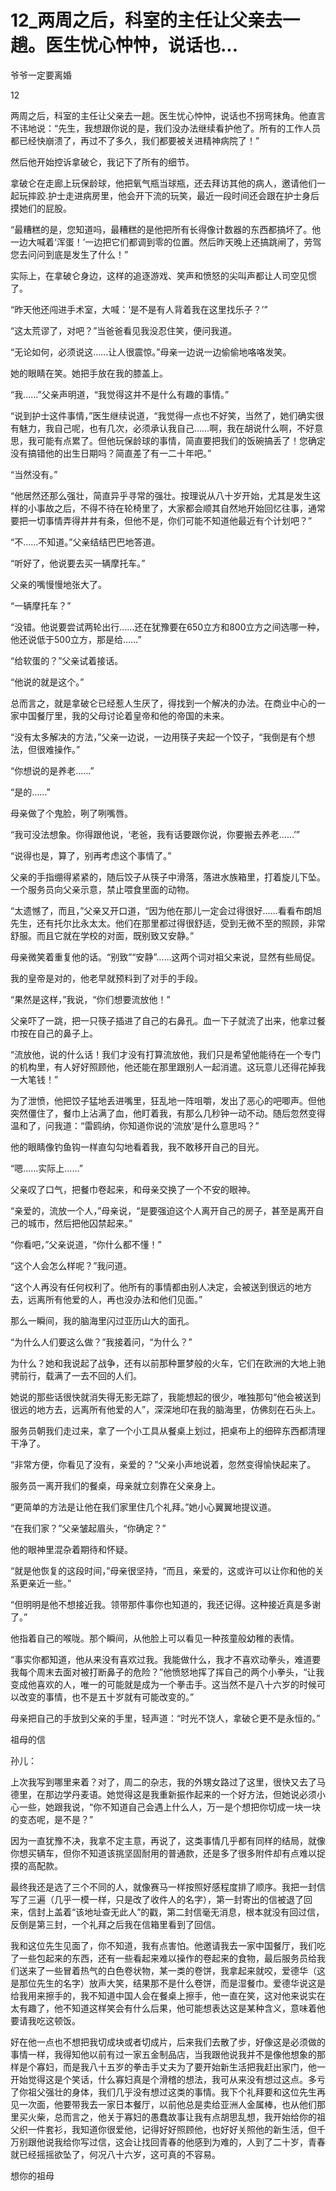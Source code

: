 # 12_两周之后，科室的主任让父亲去一趟。医生忧心忡忡，说话也...

爷爷一定要离婚

12

两周之后，科室的主任让父亲去一趟。医生忧心忡忡，说话也不拐弯抹角。他直言不讳地说：“先生，我想跟你说的是，我们没办法继续看护他了。所有的工作人员都已经快崩溃了，再过不了多久，我们都要被关进精神病院了！”

然后他开始控诉拿破仑，我记下了所有的细节。

拿破仑在走廊上玩保龄球，他把氧气瓶当球瓶，还去拜访其他的病人，邀请他们一起玩摔跤.护士走进病房里，他会开下流的玩笑，最近一段时间还会跟在护士身后摸她们的屁股。

“最糟糕的是，您知道吗，最糟糕的是他把所有长得像计数器的东西都搞坏了。他一边大喊着‘浑蛋！’一边把它们都调到零的位置。然后昨天晚上还搞跳闸了，劳驾您去问问到底是发生了什么！”

实际上，在拿破仑身边，这样的追逐游戏、笑声和愤怒的尖叫声都让人司空见惯了。

“昨天他还闯进手术室，大喊：‘是不是有人背着我在这里找乐子？’”

“这太荒谬了，对吧？”当爸爸看见我没忍住笑，便问我道。

“无论如何，必须说这……让人很震惊。”母亲一边说一边偷偷地咯咯发笑。

她的眼睛在笑。她把手放在我的膝盖上。

“我……”父亲声明道，“我觉得这并不是什么有趣的事情。”

“说到护士这件事情，”医生继续说道，“我觉得一点也不好笑，当然了，她们确实很有魅力，我自己呢，也有几次，必须承认我自己……啊，我在胡说什么啊，不好意思，我可能有点累了。但他玩保龄球的事情，简直要把我们的饭碗搞丢了！您确定没有搞错他的出生日期吗？简直差了有一二十年吧。”

“当然没有。”

“他居然还那么强壮，简直异乎寻常的强壮。按理说从八十岁开始，尤其是发生这样的小事故之后，不得不待在轮椅里了，大家都会顺其自然地开始回忆往事，通常要把一切事情弄得井井有条，但他不是，你们可能不知道他最近有个计划吧？”

“不……不知道。”父亲结结巴巴地答道。

“听好了，他说要去买一辆摩托车。”

父亲的嘴慢慢地张大了。

“一辆摩托车？”

“没错。他说要尝试两轮出行……还在犹豫要在650立方和800立方之间选哪一种，他还说低于500立方，那是给……”

“给软蛋的？”父亲试着接话。

“他说的就是这个。”

总而言之，就是拿破仑已经惹人生厌了，得找到一个解决的办法。在商业中心的一家中国餐厅里，我的父母讨论着皇帝和他的帝国的未来。

“没有太多解决的方法，”父亲一边说，一边用筷子夹起一个饺子，“我倒是有个想法，但很难操作。”

“你想说的是养老……”

“是的……”

母亲做了个鬼脸，咧了咧嘴唇。

“我可没法想象。你得跟他说，‘老爸，我有话要跟你说，你要搬去养老……’”

“说得也是，算了，别再考虑这个事情了。”

父亲的手指绷得紧紧的，随后饺子从筷子中滑落，落进水族箱里，打着旋儿下坠。一个服务员向父亲示意，禁止喂食里面的动物。

“太遗憾了，而且，”父亲又开口道，“因为他在那儿一定会过得很好……看看布朗旭先生，还有托尔比永太太。他们在那里都过得很舒适，受到无微不至的照顾，非常舒服。而且它就在学校的对面，既别致又安静。”

母亲微笑着重复他的话。“别致”“安静”……这两个词对祖父来说，显然有些局促。

我的皇帝是对的，他老早就预料到了对手的手段。

“果然是这样，”我说，“你们想要流放他！”

父亲吓了一跳，把一只筷子插进了自己的右鼻孔。血一下子就流了出来，他拿过餐巾按在自己的鼻子上。

“流放他，说的什么话！我们才没有打算流放他，我们只是希望他能待在一个专门的机构里，有人好好照顾他，他还能在那里跟别人一起消遣。这玩意儿还得花掉我一大笔钱！”

为了泄愤，他把饺子猛地丢进嘴里，狂乱地一阵咀嚼，发出了恶心的吧唧声。但他突然僵住了，餐巾上沾满了血，他盯着我，有那么几秒钟一动不动。随后忽然变得温和了，问我道：“雷鸥纳，你知道你说的‘流放’是什么意思吗？”

他的眼睛像钓鱼钩一样直勾勾地看着我，我不敢移开自己的目光。

“嗯……实际上……”

父亲叹了口气，把餐巾卷起来，和母亲交换了一个不安的眼神。

“亲爱的，流放一个人，”母亲说，“是要强迫这个人离开自己的房子，甚至是离开自己的城市，然后把他囚禁起来。”

“你看吧，”父亲说道，“你什么都不懂！”

“这个人会怎么样呢？”我问道。

“这个人再没有任何权利了。他所有的事情都由别人决定，会被送到很远的地方去，远离所有他爱的人，再也没办法和他们见面。”

那么一瞬间，我的脑海里闪过亚历山大的面孔。

“为什么人们要这么做？”我接着问，“为什么？”

为什么？她和我说起了战争，还有以前那种噩梦般的火车，它们在欧洲的大地上驰骋前行，载满了一去不回的人们。

她说的那些话很快就消失得无影无踪了，我能想起的很少，唯独那句“他会被送到很远的地方去，远离所有他爱的人”，深深地印在我的脑海里，仿佛刻在石头上。

服务员朝我们走过来，拿了一个小工具从餐桌上划过，把桌布上的细碎东西都清理干净了。

“非常方便，你看见了没有，亲爱的？”父亲小声地说着，忽然变得愉快起来了。

服务员一离开我们的餐桌，母亲就立刻靠在父亲身上。

“更简单的方法是让他在我们家里住几个礼拜。”她小心翼翼地提议道。

“在我们家？”父亲皱起眉头，“你确定？”

他的眼神里混杂着期待和怀疑。

“就是他恢复的这段时间，”母亲很坚持，“而且，亲爱的，这或许可以让你和他的关系更亲近一些。”

“但明明是他不想接近我。领带那件事你也知道的，我还记得。这种接近真是多谢了。”

他指着自己的喉咙。那个瞬间，从他脸上可以看见一种孩童般幼稚的表情。

“事实你都知道，他从来没有喜欢过我。我能做什么，我才不喜欢动拳头，难道要我每个周末去面对被打断鼻子的危险？”他愤怒地挥了挥自己的两个小拳头，“让我变成他喜欢的人，唯一的可能就是成为一个拳击手。这当然不是八十六岁的时候可以改变的事情，也不是五十岁就有可能改变的。”

母亲把自己的手放到父亲的手里，轻声道：“时光不饶人，拿破仑更不是永恒的。”

祖母的信

孙儿：

上次我写到哪里来着？对了，周二的杂志，我的外甥女路过了这里，很快又去了马德里，在那边学丹麦语。她觉得这是我重新振作起来的一个好方法，但她说必须小心一些，她跟我说，“你不知道自己会遇上什么人，万一是个想把你切成一块一块的变态呢，是不是？”

因为一直犹豫不决，我拿不定主意，再说了，这类事情几乎都有同样的结局，就像你想买辆车，但你不知道该挑坚固耐用的普通款，还是多了很多附件却有点难以捉摸的高配款。

最终我还是选了三个不同的人，就像赛马一样按照好感程度排了顺序。我把一封信写了三遍（几乎一模一样，只是改了收件人的名字），第一封寄出的信被退了回来，信封上盖着“该地址查无此人”的戳，第二封信毫无消息，根本就没有回过信，反倒是第三封，一个礼拜之后我在信箱里看到了回信。

我和这位先生见面了，你不知道，我有点害怕。他邀请我去一家中国餐厅，我们吃了一些包起来的东西，还有一些看起来难以操作的卷起来的食物，最后服务员给我们送来了一些冒着热气的白色卷状物，某一类的卷饼，我拿起来就咬，爱德华（这是那位先生的名字）放声大笑，结果那不是什么卷饼，而是湿餐巾。爱德华说这是给我用来擦手的，我不知道中国人会在餐桌上擦手，他一直在笑，这对他来说实在太有趣了，他不知道这样笑会有什么后果，他可能想表达这是某种含义，意味着他要请我吃这顿饭。

好在他一点也不想把我切成块或者切成片，后来我们去散了步，好像这是必须做的事情一样，我得知他以前有过一家五金制品店，当我跟他说我并不是像他想象的那样是个寡妇，而是我八十五岁的拳击手丈夫为了要开始新生活把我赶出家门，他一开始觉得这是个笑话，什么寡妇真是个滑稽的想法，我可从来没有想过这点。多亏了你祖父强壮的身体，我们几乎没有想过这类的事情。我下个礼拜要和这位先生再见一次面，他要带我去一家日本餐厅，以前他总是卖给亚洲人金属棒，也从他们那里买火柴，总而言之，他关于寡妇的愚蠢故事让我有点胡思乱想，我开始给你的祖父织一件套衫，我知道你很爱他，记得好好照顾他，也好好关照他的新生活，但千万别跟他说我给你写过信，这会让找回青春的他感到为难的，人到了二十岁，青春就已经摇摇欲坠了，何况八十六岁，这可真的不容易。

想你的祖母